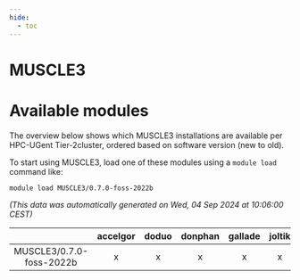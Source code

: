 ```yaml
---
hide:
  - toc
---
```


MUSCLE3
=======

# Available modules


The overview below shows which MUSCLE3 installations are available per HPC-UGent Tier-2cluster, ordered based on software version (new to old).

To start using MUSCLE3, load one of these modules using a `module load` command like:

```shell
module load MUSCLE3/0.7.0-foss-2022b
```

*(This data was automatically generated on Wed, 04 Sep 2024 at 10:06:00 CEST)*  

| |accelgor|doduo|donphan|gallade|joltik|shinx|skitty|
| :---: | :---: | :---: | :---: | :---: | :---: | :---: | :---: |
|MUSCLE3/0.7.0-foss-2022b|x|x|x|x|x|x|x|
